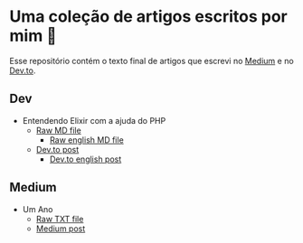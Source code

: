 # Uma coleção de artigos escritos por mim :page_facing_up:
Esse repositório contém o texto final de artigos que escrevi no [Medium](https://medium.com/) e no [Dev.to](https://dev.to/).

## Dev
- Entendendo Elixir com a ajuda do PHP
    - [Raw MD file](https://github.com/leonimella/articles/blob/master/dev.to/entendendo-elixir-com-ajuda-do-php/pt-br.md)
        - [Raw english MD file](https://github.com/leonimella/articles/blob/master/dev.to/entendendo-elixir-com-ajuda-do-php/en.md)
    - [Dev.to post](https://dev.to/leonimella/entendendo-elixir-com-ajuda-de-php-20n2)
        - [Dev.to english post](https://dev.to/leonimella/learning-elixir-with-php-help-47mn)

## Medium
- Um Ano
    - [Raw TXT file](https://github.com/leonimella/articles/blob/master/medium/um-ano.txt)
    - [Medium post](https://medium.com/@leoni.mella/um-ano-5c4af249d382)
